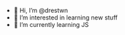 - 👋 Hi, I’m @drestwn
- 👀 I’m interested in learning new stuff
- 🌱 I’m currently learning JS

<!---
drestwn/drestwn is a ✨ special ✨ repository because its `README.md` (this file) appears on your GitHub profile.
You can click the Preview link to take a look at your changes.
--->
